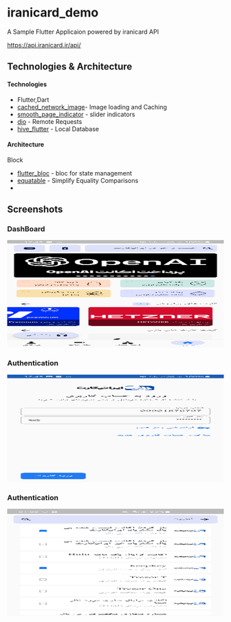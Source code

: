 # iranicard_demo
A Sample Flutter Applicaion powered by iranicard API

https://api.iranicard.ir/api/



## Technologies & Architecture 

#### Technologies
* Flutter,Dart
* [cached_network_image](https://pub.dev/packages/cached_network_image)- Image loading and Caching
* [smooth_page_indicator](https://pub.dev/packages/smooth_page_indicator) - slider indicators
* [dio](https://pub.dev/packages/dio) - Remote Requests
* [hive_flutter](https://pub.dev/packages/hive_flutter)  - Local Database

#### Architecture
Block
* [flutter_bloc](https://pub.dev/packages/flutter_bloc) - bloc for state management
* [equatable](https://pub.dev/packages/equatable) - Simplify Equality Comparisons
* 
## Screenshots

### DashBoard
<p align = "left" >
  <img width="750" height="250" src="images/dashboard.jpg">
</p>

### Authentication
<p align = "left" >
 <img width="750" height="250" src="images/auth.jpg">
</p>


### Authentication
<p align = "left" >
 <img width="750" height="250" src="images/search.jpg">
</p>
